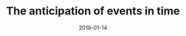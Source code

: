 ---
title: "The anticipation of events in time"
collection: publications
permalink: /publication/2019_the-anticipation-of-events-in-time
date: 2019-01-14
year: 2019
venue: 'Nature Communications'
authors: 'Grabenhorst M, Michalareas G, Maloney LT, Poeppel D'
number: '163'
citation: 'Grabenhorst M, Michalareas G, Maloney LT, Poeppel D (2019). The anticipation of events in time. Nature Communications.'
category: 'article'
---